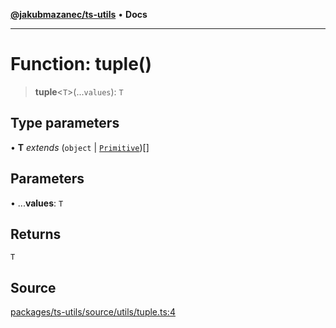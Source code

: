 [**@jakubmazanec/ts-utils**](../README.md) • **Docs**

---

# Function: tuple()

> **tuple**\<`T`\>(...`values`): `T`

## Type parameters

• **T** _extends_ (`object` \| [`Primitive`](../type-aliases/Primitive.md))[]

## Parameters

• ...**values**: `T`

## Returns

`T`

## Source

[packages/ts-utils/source/utils/tuple.ts:4](https://github.com/jakubmazanec/js-tools/blob/7be96c9bc335915647cfe729050b17fe2580309a/packages/ts-utils/source/utils/tuple.ts#L4)
